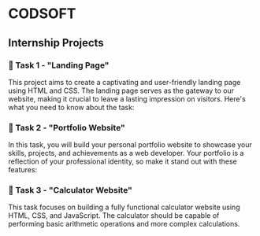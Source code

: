 # CODSOFT

## Internship Projects

### 📄 Task 1 - "Landing Page"

This project aims to create a captivating and user-friendly landing page using HTML and CSS. The landing page serves as the gateway to our website, making it crucial to leave a lasting impression on visitors. Here's what you need to know about the task:

### 📁 Task 2 - "Portfolio Website"

In this task, you will build your personal portfolio website to showcase your skills, projects, and achievements as a web developer. Your portfolio is a reflection of your professional identity, so make it stand out with these features:

### 🧮 Task 3 - "Calculator Website"

This task focuses on building a fully functional calculator website using HTML, CSS, and JavaScript. The calculator should be capable of performing basic arithmetic operations and more complex calculations.
